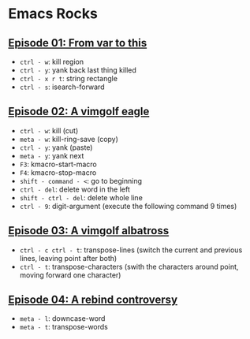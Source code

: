 # Emacs Rocks

## [Episode 01: From var to this](http://emacsrocks.com/e01.html)
- `ctrl - w`: kill region
- `ctrl - y`: yank back last thing killed
- `ctrl - x r t`: string rectangle
- `ctrl - s`: isearch-forward

## [Episode 02: A vimgolf eagle](http://emacsrocks.com/e02.html)
- `ctrl - w`: kill (cut)
- `meta - w`: kill-ring-save (copy)
- `ctrl - y`: yank (paste)
- `meta - y`: yank next
- `F3`: kmacro-start-macro
- `F4`: kmacro-stop-macro
- `shift - command - <`: go to beginning
- `ctrl - del`: delete word in the left
- `shift - ctrl - del`: delete whole line
- `ctrl - 9`: digit-argument (execute the following command 9 times)

## [Episode 03: A vimgolf albatross](http://emacsrocks.com/e03.html)
- `ctrl - c ctrl - t`: transpose-lines (switch the current and previous lines, leaving point after both)
- `ctrl - t`: transpose-characters (swith the characters around point, moving forward one character)

## [Episode 04: A rebind controversy](http://emacsrocks.com/e04.html)
- `meta - l`: downcase-word
- `meta - t`: transpose-words
